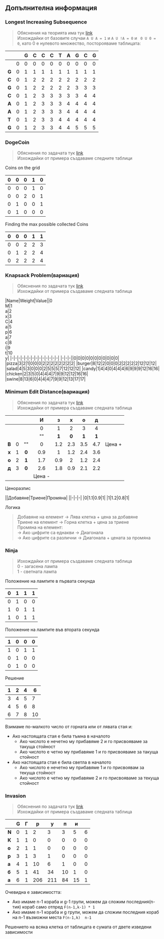 ﻿## Допълнителна информация
### Longest Increasing Subsequence
>Обяснения на теорията има тук [link](https://youtu.be/FAL4qqzeHIM?t=7175)  
>Изхождайки от базовите случаи `А U A = 1` и `А U !A = 0` и ` 0 U 0 = 0`, като 0 е нулевото множество, посторояваме таблицата:  

|||G|C|C|C|T|A|G|C|G|  
|:-|:-|:-|:-|:-|:-|:-|:-|:-|:-|:-|
| |0|0|0|0|0|0|0|0|0|0|
|**G**|0|1|1|1|1|1|1|1|1|1|
|**C**|0|1|2|2|2|2|2|2|2|2|
|**G**|0|1|2|2|2|2|2|3|3|3|
|**C**|0|1|2|3|3|3|3|3|4|4|
|**А**|0|1|2|3|3|3|4|4|4|4|
|**А**|0|1|2|3|3|3|4|4|4|4|
|**Т**|0|1|2|3|3|4|4|4|4|4|
|**G**|0|1|2|3|3|4|4|5|5|5|

### DogeCoin
>Обяснения по задачата тук
[link](https://youtu.be/Qk0wnbFEDZg)  
>Изхождайки от примера създаваме следните таблици  

Coins on the grid   

|0|0|0|1|0|
|-|-|-|-|-|
|0|0|0|1|0|
|0|0|2|0|1|
|0|1|0|0|1|
|0|1|0|0|0|

Finding the max possible collected Coins

|0|0|0|1|1|
|-|-|-|-|-|
|0|0|2|2|3|
|0|1|2|2|4|
|0|2|2|2|4|
### Knapsack Problem(вариация)
>Обяснения по задачата тук [link](https://youtu.be/B1kBaUhg9nU)  
>Изхождайки от примера създаваме следната таблица

|Name|Weight|Value||0<br/>M|1<br/>a|2<br/>x|3<br/>C|4<br/>a|5<br/>p|6<br/>a|7<br/>c|8<br/>i|9<br/>t|10<br/>y|
|-|-|-|-|-|-|-|-|-|-|-|-|-|-|
|-|-|-||0|0|0|0|0|0|0|0|0|0|0|
|pizza|3|2|1|0|0|0|2|2|2|2|2|2|2|2|
|burger|8|12|2|0|0|0|2|2|2|2|2|12|12|12|
|salad|4|5|3|0|0|0|2|5|5|5|7|12|12|12|
|candy|1|4|4|0|4|4|4|6|9|9|9|12|16|16|
|chicken|2|3|5|0|4|4|4|7|9|9|12|12|16|16|
|swine|8|13|6|0|4|4|4|7|9|9|12|13|17|17|
### Minimum Edit Distance(вариация)
>Обяснения по задачата тук [link](https://youtu.be/U_kb8P2gOQ0)  
>Изхождайки от примера създаваме следната таблица

| | | |И|з|х|о|д| |
|:-:|:-:|:-:|:-:|:-:|:-:|:-:|:-:|:-:|
| | | |0|1|2|3|4|
| | | |""|**1**|**0**|**1**|**1**| |
|**В**|0|""|0|1.2|2.3|3.5|4.7|Цена +|
|**х**|1|**0**|0.9|1|1.2|2.4|3.6|
|**о**|2|**1**|1.7|0.9|2|1.2|2.4|
|**д**|3|**0**|2.6|1.8|0.9|2.1|2.2|
| | | |Цена -| | | |

Ценоразпис

||Добавяне|Триене|Промяна|
||-|-|-|
|0|1.1|0.9|1|
|1|1.2|0.8|1|

Логика
> Добавяне на елемент -> Лява клетка + цена за добавяне  
Триене на елемент -> Горна клетка + цена за триене  
Промяна на елемент:  
 -> Ако цифрите са еднакви -> Диагонала  
 -> Ако цифрите са различни -> Диагонала + цената за промяна
### Ninja
>Изхождайки от примера създаваме следната таблица  
0 - загасена лампа  
1 - светната лампа

Положение на лампите в първата секунда

|0|1|1|1|
|-|-|-|-|
|0|1|0|0|
|1|0|1|1|
|1|0|1|1|

Положение на лампите във втората секунда

|1|0|0|0|
|-|-|-|-|
|1|0|1|1|
|0|1|0|0|
|0|1|0|0|

Решение

|1|2|4|6|
|-|-|-|-|
|3|4|5|7|
|4|5|6|8|
|6|7|8|10|

Взимаме по-малкото число от горната или от лявата стая и:
- Ако настоящата стая е била тъмна в началото
  - Ако числото е нечетно му прибавяме 2 и го присвояваме за такуща стойност   
  - Ако числото е четно му прибавяме 1 и го присвояваме за такуща стойност
- Ако настоящата стая е била светла в началото
  - Ако числото е нечетно му прибавяме 1 и го присвоявам за текуща стойност  
  - Ако числото е четно му прибавяме 2 и го присвояваме за текуща стойност

### Invasion
>Обяснения по задачата тук [link](https://youtu.be/qOhSpHzq-Us)  
>Изхождайки от примера създаваме следната таблица


| |G|Г|р|у|п|и| |
|-|-|-|-|-|-|-|-|
|**N**|0|1|2|3|3|5|6|
|**К**|1|1|0|0|0|0|0|
|**о**|2|1|1|0|0|0|0|
|**р**|3|1|3|1|0|0|0|
|**а**|4|1|10|6|1|0|0|
|**б**|5|1|41|34|10|1|0|
|**а**|6|1|206|211|84|15|1|

Очевидна е зависимостта:
  - Ако имаме n-1 кораба и g-1 групи, можем да сложим последния(n-тия) кораб само отпред `F(n-1,k-1) * 1`
  - Ако имаме n-1 кораба и g групи, можем да сложим последния кораб на n-1 възможни места `F(n-1,k)  n-1`  

Решението на всяка клетка от таблицата е сумата от двете изведени зависимости

